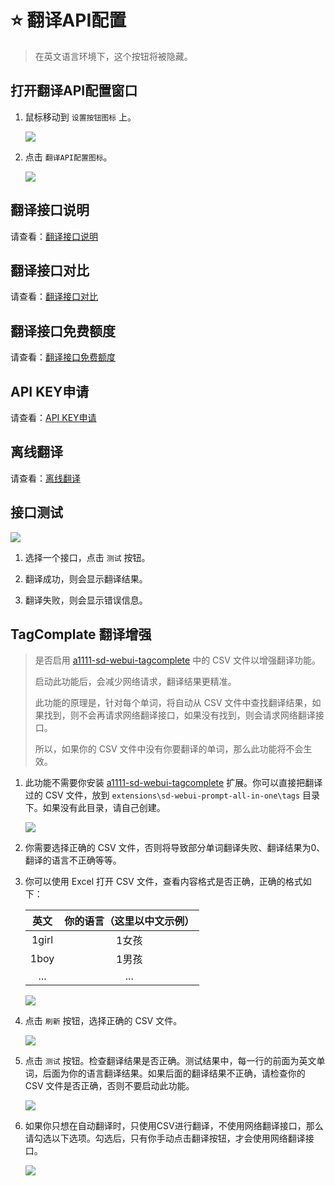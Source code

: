 # :star: 翻译API配置

> 在英文语言环境下，这个按钮将被隐藏。

## 打开翻译API配置窗口

1. 鼠标移动到 `设置按钮图标` 上。

    ![](../assets/images/TranslationApiConfiguration/api_btn.png)

2. 点击 `翻译API配置图标`。

    ![](../assets/images/TranslationApiConfiguration/api.png)

## 翻译接口说明

请查看：[翻译接口说明](/zh-CN/TranslationAPIDescription.md)

## 翻译接口对比

请查看：[翻译接口对比](/zh-CN/TranslationAPIDescription.md#翻译接口对比)

## 翻译接口免费额度

请查看：[翻译接口免费额度](/zh-CN/TranslationAPIDescription.md#所有翻译接口)

## API KEY申请

请查看：[API KEY申请](/zh-CN/TranslationAPIDescription.md#所有翻译接口)

## 离线翻译

请查看：[离线翻译](/zh-CN/OfflineTranslation.md)

## 接口测试

![](../assets/images/TranslationApiConfiguration/test.png)

1. 选择一个接口，点击 `测试` 按钮。

2. 翻译成功，则会显示翻译结果。

3. 翻译失败，则会显示错误信息。

## TagComplate 翻译增强

> 是否启用 [a1111-sd-webui-tagcomplete](https://github.com/DominikDoom/a1111-sd-webui-tagcomplete) 中的 CSV 文件以增强翻译功能。
>
> 启动此功能后，会减少网络请求，翻译结果更精准。
>
> 此功能的原理是，针对每个单词，将自动从 CSV 文件中查找翻译结果，如果找到，则不会再请求网络翻译接口，如果没有找到，则会请求网络翻译接口。
>
> 所以，如果你的 CSV 文件中没有你要翻译的单词，那么此功能将不会生效。

1. 此功能不需要你安装 [a1111-sd-webui-tagcomplete](https://github.com/DominikDoom/a1111-sd-webui-tagcomplete) 扩展。你可以直接把翻译过的 CSV 文件，放到 `extensions\sd-webui-prompt-all-in-one\tags` 目录下。如果没有此目录，请自己创建。

    ![](../assets/images/TranslationApiConfiguration/tags_dir.png)

2. 你需要选择正确的 CSV 文件，否则将导致部分单词翻译失败、翻译结果为0、翻译的语言不正确等等。

3. 你可以使用 Excel 打开 CSV 文件，查看内容格式是否正确，正确的格式如下：

    | 英文 | 你的语言（这里以中文示例） |
    | :---: | :---: |
    | 1girl | 1女孩 |
    | 1boy | 1男孩 |
    | ... | ... |

    ![](../assets/images/TranslationApiConfiguration/csv.png)

4. 点击 `刷新` 按钮，选择正确的 CSV 文件。

    ![](../assets/images/TranslationApiConfiguration/select_csv.png)

5. 点击 `测试` 按钮。检查翻译结果是否正确。测试结果中，每一行的前面为英文单词，后面为你的语言翻译结果。如果后面的翻译结果不正确，请检查你的 CSV 文件是否正确，否则不要启动此功能。

    ![](../assets/images/TranslationApiConfiguration/csv_test.png)

6. 如果你只想在自动翻译时，只使用CSV进行翻译，不使用网络翻译接口，那么请勾选以下选项。勾选后，只有你手动点击翻译按钮，才会使用网络翻译接口。

    ![](../assets/images/TranslationApiConfiguration/csv_only.png)